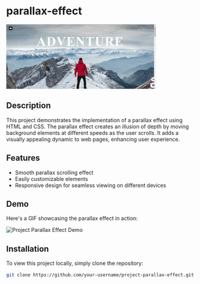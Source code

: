 # parallax-effect

![Project Parallax Effect Demo](https://github.com/TusharMinche/parallax-effect/blob/main/images/ezgif-4-c1c733c381.gif)

## Description
This project demonstrates the implementation of a parallax effect using HTML and CSS. The parallax effect creates an illusion of depth by moving background elements at different speeds as the user scrolls. It adds a visually appealing dynamic to web pages, enhancing user experience.

## Features
- Smooth parallax scrolling effect
- Easily customizable elements
- Responsive design for seamless viewing on different devices

## Demo
Here's a GIF showcasing the parallax effect in action:

![Project Parallax Effect Demo](https://tusharminche.github.io/parallax-effect/)

## Installation
To view this project locally, simply clone the repository:

```bash
git clone https://github.com/your-username/project-parallax-effect.git
